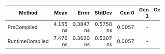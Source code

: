 |          Method |     Mean |     Error |    StdDev |  Gen 0 | Gen 1 | Gen 2 | Allocated |
|---------------- |---------:|----------:|----------:|-------:|------:|------:|----------:|
|     PreCompiled | 4.155 ns | 0.3847 ns | 0.5758 ns | 0.0057 |     - |     - |      24 B |
| RuntimeCompiled | 7.476 ns | 0.3620 ns | 0.5307 ns | 0.0057 |     - |     - |      24 B |
